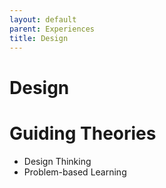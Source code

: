```yaml
---
layout: default
parent: Experiences
title: Design
---
```


# Design
# Guiding Theories
-	Design Thinking
-	Problem-based Learning
